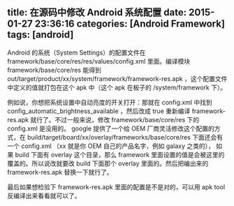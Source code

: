 title: 在源码中修改 Android 系统配置
date: 2015-01-27 23:36:16
categories: [Android Framework]
tags: [android]
---

Android 的系统（System Settings）的配置文件在 framework/base/core/res/res/values/config.xml 里面。编译模块 framework/base/core/res 能得到 out/target/product/xx/system/framework/framework-res.apk ，这个配置文件中定义的值就打包在这个 apk 中（这个 apk 在板子的 /system/framework 下）。 

例如说，你想把系统设置中自动亮度的开关打开：那就在 config.xml 中找到 config_automatic_brightness_available ，然后改成 true 重新编译 framework-res.apk 就行了。不过一般来说，修改 framework/base/core/res 下的 config.xml 是没用的。 google 提供了一个给 OEM 厂商灵活修改这个配置的方式，在 build/target/board/xx/overlay/frameworks/base/core/res 下面还会有一个 config.xml （xx 就是你 OEM 自己的产品名字，例如 galaxy 之类的）， 如果 build 下面有 overlay 这个目录，那么 framework 里面设置的值是会被这里的覆盖的。所以说改就要改 build 下面那个 overlay 里面的。然后把编出来的 framework-res.apk 替换一下就行了。

最后如果想检验下 framework-res.apk 里面的配置是不是对的，可以用 apk tool 反编译出来看看就可以了。

